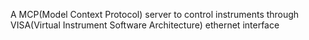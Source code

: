 A MCP(Model Context Protocol) server to control instruments through VISA(Virtual Instrument Software Architecture) ethernet interface